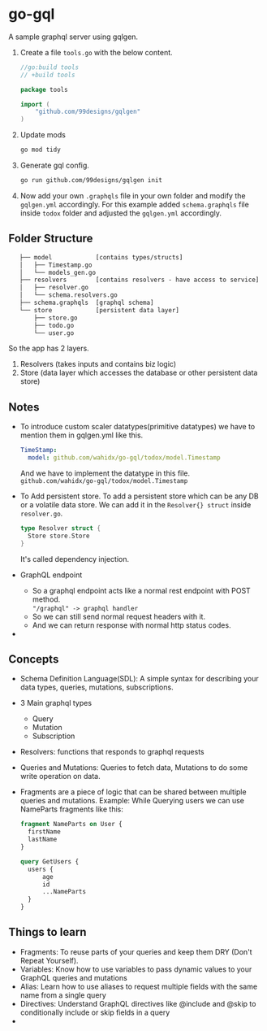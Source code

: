 # go-gql

A sample graphql server using gqlgen.

1. Create a file `tools.go` with the below content.

   ```go
   //go:build tools
   // +build tools

   package tools

   import (
       "github.com/99designs/gqlgen"
   )
   ```

2. Update mods

   ```sh
   go mod tidy
   ```

3. Generate gql config.

   ```sh
   go run github.com/99designs/gqlgen init
   ```

4. Now add your own `.graphqls` file in your own folder and modify the `gqlgen.yml` accordingly.
   For this example added `schema.graphqls` file inside `todox` folder and adjusted the `gqlgen.yml` accordingly.

## Folder Structure

```txt
   ├── model            [contains types/structs]
   │   ├── Timestamp.go
   │   └── models_gen.go
   ├── resolvers        [contains resolvers - have access to service]
   │   ├── resolver.go
   │   └── schema.resolvers.go
   ├── schema.graphqls  [graphql schema]
   └── store            [persistent data layer]
       ├── store.go
       ├── todo.go
       └── user.go
```

So the app has 2 layers.

1. Resolvers (takes inputs and contains biz logic)
2. Store (data layer which accesses the database or other persistent data store)

## Notes

- To introduce custom scaler datatypes(primitive datatypes) we have to mention them in gqlgen.yml like this.

  ```yml
  TimeStamp:
    model: github.com/wahidx/go-gql/todox/model.Timestamp
  ```

  And we have to implement the datatype in this file.\
  `github.com/wahidx/go-gql/todox/model.Timestamp`

- To Add persistent store.
  To add a persistent store which can be any DB or a volatile data store. We can add it in the `Resolver{} struct` inside `resolver.go`.

  ```go
  type Resolver struct {
    Store store.Store
  }
  ```

  It's called dependency injection.

- GraphQL endpoint
  - So a graphql endpoint acts like a normal rest endpoint with POST method.\
    `"/graphql" -> graphql handler`
  - So we can still send normal request headers with it.
  - And we can return response with normal http status codes.
-

## Concepts

- Schema Definition Language(SDL): A simple syntax for describing your data types, queries, mutations, subscriptions.
- 3 Main graphql types
  - Query
  - Mutation
  - Subscription
- Resolvers: functions that responds to graphql requests
- Queries and Mutations: Queries to fetch data, Mutations to do some write operation on data.
- Fragments are a piece of logic that can be shared between multiple queries and mutations.
  Example:
  While Querying users we can use NameParts fragments like this:

  ```graphql
  fragment NameParts on User {
  	firstName
  	lastName
  }

  query GetUsers {
  	users {
  		age
  		id
  		...NameParts
  	}
  }
  ```

## Things to learn

- Fragments: To reuse parts of your queries and keep them DRY (Don't Repeat Yourself).
- Variables: Know how to use variables to pass dynamic values to your GraphQL queries and mutations
- Alias: Learn how to use aliases to request multiple fields with the same name from a single query
- Directives: Understand GraphQL directives like @include and @skip to conditionally include or skip fields in a query
-
